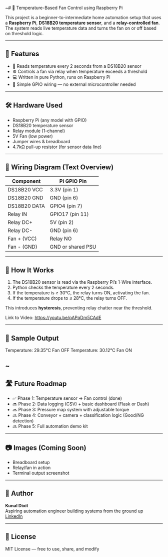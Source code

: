 ~# 🧠 Temperature-Based Fan Control using Raspberry Pi

This project is a beginner-to-intermediate home automation setup that uses 
a **Raspberry Pi**, **DS18B20 temperature sensor**, and a 
**relay-controlled fan**. The system reads live temperature data and turns 
the fan on or off based on threshold logic.

---

## 🚀 Features

- 🔄 Reads temperature every 2 seconds from a DS18B20 sensor
- ⚙️ Controls a fan via relay when temperature exceeds a threshold
- 💻 Written in pure Python, runs on Raspberry Pi
- 🔌 Simple GPIO wiring — no external microcontroller needed

---

## 🛠 Hardware Used

- Raspberry Pi (any model with GPIO)
- DS18B20 temperature sensor
- Relay module (1-channel)
- 5V Fan (low power)
- Jumper wires & breadboard
- 4.7kΩ pull-up resistor (for sensor data line)

---

## 📐 Wiring Diagram (Text Overview)

| Component         | Pi GPIO Pin        |
|------------------|--------------------|
| DS18B20 VCC      | 3.3V (pin 1)       |
| DS18B20 GND      | GND (pin 6)        |
| DS18B20 DATA     | GPIO4 (pin 7)      |
| Relay IN         | GPIO17 (pin 11)    |
| Relay DC+        | 5V (pin 2)         |
| Relay DC-        | GND (pin 6)        |
| Fan + (VCC)      | Relay NO           |
| Fan - (GND)      | GND or shared PSU  |

---

## 🧪 How It Works

1. The DS18B20 sensor is read via the Raspberry Pi’s 1-Wire interface.
2. Python checks the temperature every 2 seconds.
3. If the temperature is ≥ 30°C, the relay turns ON, activating the fan.
4. If the temperature drops to ≤ 28°C, the relay turns OFF.

This introduces **hysteresis**, preventing relay chatter near the 
threshold.

Link to Video: https://youtu.be/pAPqDm5CAdE

---

## 🧾 Sample Output

Temperature: 29.35°C
Fan OFF
Temperature: 30.12°C
Fan ON

~
---

## 🛣 Future Roadmap

- ✅ Phase 1: Temperature sensor → Fan control (done)
- 🔜 Phase 2: Data logging (CSV) + basic dashboard (Flask or Dash)
- 🔜 Phase 3: Pressure map system with adjustable torque
- 🔜 Phase 4: Conveyor + camera + classification logic (Good/NG detection)
- 🔜 Phase 5: Full automation demo kit

---

## 📷 Images (Coming Soon)

- Breadboard setup
- Relay/fan in action
- Terminal output screenshot

---

## 👤 Author

**Kunal Dixit**  
Aspiring automation engineer building systems from the ground up  
[LinkedIn](https://linkedin.com/in/kudixit)

---

## 📄 License

MIT License — free to use, share, and modify




